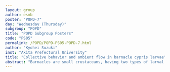 ```yaml
---
layout: group
author: esmb
poster: "POPD-7"
day: "Wednesday (Thursday)"
subgroup: "POPD"
title: "POPD Subgroup Posters"
code: "PS05"
permalink: /POPD/POPD-PS05-POPD-7.html
author: "Kyohei Suzuki"
inst: "Akita Prefectural University"
title: "Collective behavior and ambient flow in barnacle cypris larvae"
abstract: "Barnacles are small crustaceans, having two types of larval periods. While both of them swim, cypris larva is specialized in searching for and attaching to a surface without feeding. They tend to live in groups. It is known that the grouping can be induced by the settlement-inducing protein complex (SIPC). However, the grouping may be induced by various other factors such as phototaxis, water flow, substrate state, and communication between individuals. Few studies have focused on the detailed behavior of cypris larva, and none has on its collective nature. The phenomenon of collective behavior can be confirmed in various organisms. It is natural to expect some collective behavior of cyprids while swimming, since they live in groups, but no definitive evidence has been found. In this work, we visualized the flow around cypris larva during swimming, quantified the state of collective behavior, and calculated various statistics such as the correlation coefficient, in order to elucidate the communication between allogeneic individuals. We found the surrounding viscous flow and the small yet nontrivial correlation between them."
---
```

